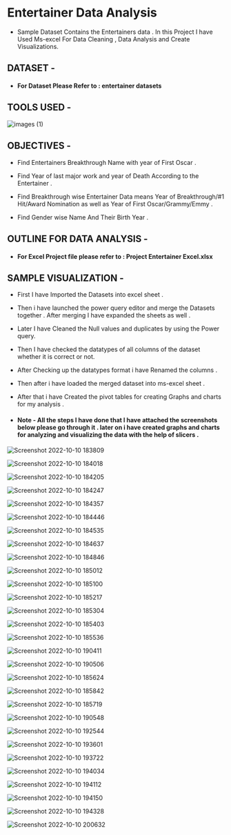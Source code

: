 # Entertainer Data Analysis
* Sample Dataset Contains the Entertainers data . In this Project I have Used Ms-excel For Data Cleaning , Data Analysis and Create Visualizations.


## DATASET -

* #### For Dataset Please Refer to : entertainer datasets


## TOOLS USED - 

  ![images (1)](https://user-images.githubusercontent.com/111995863/195002302-9857cc73-8355-4047-9927-adf6e2b656f8.png)
 
            

## OBJECTIVES - 

* Find Entertainers Breakthrough Name with year of First Oscar .

* Find Year of last major work and year of Death According to the Entertainer .

* Find Breakthrough wise Entertainer Data means Year of Breakthrough/#1 Hit/Award Nomination as well as Year of First Oscar/Grammy/Emmy .

* Find Gender wise Name And Their Birth Year .





## OUTLINE FOR DATA ANALYSIS -

* #### For Excel Project file please refer to : Project Entertainer Excel.xlsx


## SAMPLE VISUALIZATION - 


* First I have Imported the Datasets into excel sheet .
* Then i have launched the power query editor and merge the Datasets together . After merging I have expanded the sheets as well . 
* Later I have Cleaned the Null values and duplicates by using the Power query.
* Then I have checked the datatypes of all columns of the dataset whether it is correct or not.
* After Checking up the datatypes format i have Renamed the columns .
* Then after i have loaded the merged dataset into ms-excel sheet .
* After that i have Created the pivot tables for creating Graphs and charts for my analysis .

* #### Note - All the steps I have done that I have attached the screenshots below please go through it . later on i have created graphs and charts for analyzing  and visualizing the data with the help of slicers .



![Screenshot 2022-10-10 183809](https://user-images.githubusercontent.com/111995863/195101207-d49f0189-07c2-4742-a814-4b038d24bafb.png)

![Screenshot 2022-10-10 184018](https://user-images.githubusercontent.com/111995863/195101225-a230963f-bb90-45c8-bc80-daa820716bfa.png)

![Screenshot 2022-10-10 184205](https://user-images.githubusercontent.com/111995863/195101321-289cfe80-6344-4fbf-8438-28fdab077726.png)

![Screenshot 2022-10-10 184247](https://user-images.githubusercontent.com/111995863/195101331-0ebb2465-f5fb-45ac-a6ab-48c7ad9c09e1.png)

![Screenshot 2022-10-10 184357](https://user-images.githubusercontent.com/111995863/195101344-ea1f10f7-f77f-4288-ae25-ec1c7d1d228a.png)

![Screenshot 2022-10-10 184446](https://user-images.githubusercontent.com/111995863/195101384-125e5b6a-7024-407e-ada1-de6fcb003f6b.png)

![Screenshot 2022-10-10 184535](https://user-images.githubusercontent.com/111995863/195101422-43c31bbd-7178-4b82-bc1a-db15774bc014.png)

![Screenshot 2022-10-10 184637](https://user-images.githubusercontent.com/111995863/195101423-d54cf140-1de8-4b94-af21-a570d7921469.png)

![Screenshot 2022-10-10 184846](https://user-images.githubusercontent.com/111995863/195104299-c804aebc-d60f-4beb-bfc4-973f37f69461.png)

![Screenshot 2022-10-10 185012](https://user-images.githubusercontent.com/111995863/195104451-97b55b50-9279-4471-b201-597f4305355e.png)

![Screenshot 2022-10-10 185100](https://user-images.githubusercontent.com/111995863/195104510-1fca591d-f4eb-450a-9705-43ecdd150833.png)

![Screenshot 2022-10-10 185217](https://user-images.githubusercontent.com/111995863/195104600-8dea3ed1-29c1-4a43-a8f6-29dd9e87a349.png)

![Screenshot 2022-10-10 185304](https://user-images.githubusercontent.com/111995863/195104781-2fdf5043-dc9f-4a69-a689-5d425f36ef05.png)

![Screenshot 2022-10-10 185403](https://user-images.githubusercontent.com/111995863/195104968-8548df94-c725-4ad1-850b-ceabe9be9d65.png)

![Screenshot 2022-10-10 185536](https://user-images.githubusercontent.com/111995863/195105068-208091a3-4a61-4a10-b288-83dbc81772ff.png)

![Screenshot 2022-10-10 190411](https://user-images.githubusercontent.com/111995863/195106840-f7581759-d339-44d0-bb53-3f5445b4b837.png)

![Screenshot 2022-10-10 190506](https://user-images.githubusercontent.com/111995863/195107014-296583a7-4405-416b-a870-0da6e96a215c.png)

![Screenshot 2022-10-10 185624](https://user-images.githubusercontent.com/111995863/195106370-f4957e6f-b739-455c-9782-274d026c7447.png)

![Screenshot 2022-10-10 185842](https://user-images.githubusercontent.com/111995863/195106668-94c88b0e-0490-4742-a455-8875d6479e3d.png)

![Screenshot 2022-10-10 185719](https://user-images.githubusercontent.com/111995863/195106535-a6a3c5b9-de5f-4baf-8b52-b0ff86fffa36.png)

![Screenshot 2022-10-10 190548](https://user-images.githubusercontent.com/111995863/195108941-b8276b06-45f3-4174-90ee-c63fdfa9fbdd.png)

![Screenshot 2022-10-10 192544](https://user-images.githubusercontent.com/111995863/195109073-9e9bebdc-2432-4475-a9c0-7c0832683ce8.png)

![Screenshot 2022-10-10 193601](https://user-images.githubusercontent.com/111995863/195109196-55a9eaac-ce29-459b-a1a4-1f5d2cb28f78.png)

![Screenshot 2022-10-10 193722](https://user-images.githubusercontent.com/111995863/195109375-848ab224-e069-4b9d-8574-1d433032954e.png)

![Screenshot 2022-10-10 194034](https://user-images.githubusercontent.com/111995863/195109593-c614c8ce-a8a9-41bf-8788-ca6f9d25ea0c.png)

![Screenshot 2022-10-10 194112](https://user-images.githubusercontent.com/111995863/195109765-5d599f7c-9875-4d47-b5d2-2b96897a2306.png)

![Screenshot 2022-10-10 194150](https://user-images.githubusercontent.com/111995863/195109970-5a704e56-8553-4b24-a7fb-eae4674e6a6b.png)

![Screenshot 2022-10-10 194328](https://user-images.githubusercontent.com/111995863/195110795-5e36861c-3f2f-4dd8-a0d3-82fa0a042406.png)

![Screenshot 2022-10-10 200632](https://user-images.githubusercontent.com/111995863/195110915-2bc75aa3-b522-4cad-bfcc-320c1cfc43c2.png)


